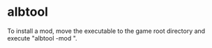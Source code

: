 # albtool
To install a mod, move the executable to the game root directory and execute "albtool -mod <id>".
